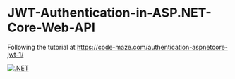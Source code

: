# JWT-Authentication-in-ASP.NET-Core-Web-API
Following the tutorial at https://code-maze.com/authentication-aspnetcore-jwt-1/

[![.NET](https://github.com/intrepion/JWT-Authentication-in-ASP.NET-Core-Web-API/actions/workflows/dotnet.yml/badge.svg)](https://github.com/intrepion/JWT-Authentication-in-ASP.NET-Core-Web-API/actions/workflows/dotnet.yml)
